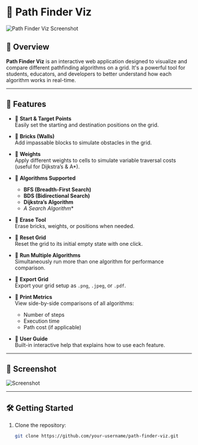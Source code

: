# 🧭 Path Finder Viz

![Path Finder Viz Screenshot](./8003985b-a50c-4ff8-833d-e763d3097e56.png)

## 🚀 Overview

**Path Finder Viz** is an interactive web application designed to visualize and compare different pathfinding algorithms on a grid. It's a powerful tool for students, educators, and developers to better understand how each algorithm works in real-time.

---

## 🧰 Features

- 🔹 **Start & Target Points**  
  Easily set the starting and destination positions on the grid.

- 🔹 **Bricks (Walls)**  
  Add impassable blocks to simulate obstacles in the grid.

- 🔹 **Weights**  
  Apply different weights to cells to simulate variable traversal costs (useful for Dijkstra’s & A*).

- 🔹 **Algorithms Supported**
  - **BFS (Breadth-First Search)**
  - **BDS (Bidirectional Search)**
  - **Dijkstra’s Algorithm**
  - **A* Search Algorithm**

- 🔹 **Erase Tool**  
  Erase bricks, weights, or positions when needed.

- 🔹 **Reset Grid**  
  Reset the grid to its initial empty state with one click.

- 🔹 **Run Multiple Algorithms**  
  Simultaneously run more than one algorithm for performance comparison.

- 🔹 **Export Grid**  
  Export your grid setup as `.png`, `.jpeg`, or `.pdf`.

- 🔹 **Print Metrics**  
  View side-by-side comparisons of all algorithms:
  - Number of steps
  - Execution time
  - Path cost (if applicable)

- 🔹 **User Guide**  
  Built-in interactive help that explains how to use each feature.

---

## 📸 Screenshot

![Screenshot](./8003985b-a50c-4ff8-833d-e763d3097e56.png)

---

## 🛠️ Getting Started

1. Clone the repository:
   ```bash
   git clone https://github.com/your-username/path-finder-viz.git
